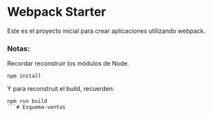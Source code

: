 # Webpack Starter

Este es el proyecto inicial para crear aplicaciones utilizando webpack.

### Notas:
Recordar reconstruir los módulos de Node.
```
npm install
```

Y para reconstruit el build, recuerden:
```
npm run build
```#   E s q u e m a - v e n t a s  
 